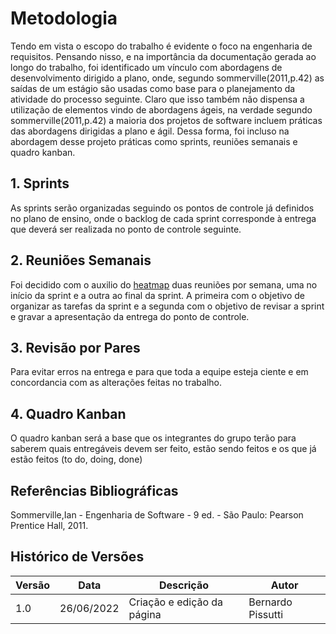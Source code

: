 # Metodologia

Tendo em vista o escopo do trabalho é evidente o foco na engenharia de requisitos.
Pensando nisso, e na importância da documentação gerada ao longo do trabalho, foi
identificado um vínculo com abordagens de desenvolvimento dirigido a plano, onde,
segundo sommerville(2011,p.42) as saídas de um estágio são
usadas como base para o planejamento da atividade do processo seguinte. Claro que isso também não dispensa
a utilização de elementos vindo de abordagens ágeis, na verdade segundo sommerville(2011,p.42) a maioria
dos projetos de software incluem práticas das abordagens dirigidas a plano e ágil. Dessa forma,
foi incluso na abordagem desse projeto práticas como sprints, reuniões semanais e quadro kanban.

## 1. Sprints

As sprints serão organizadas seguindo os pontos de controle já definidos no plano
de ensino, onde o backlog de cada sprint corresponde à entrega que
deverá ser realizada no ponto de controle seguinte.

## 2. Reuniões Semanais

Foi decidido com o auxilio do [heatmap](planejamento/heatmap.md) duas reuniões por semana,
uma no início da sprint e a outra ao final da sprint. A primeira com o
objetivo de organizar as tarefas da sprint e a segunda com o objetivo de revisar
a sprint e gravar a apresentação da entrega do ponto de controle.

## 3. Revisão por Pares

Para evitar erros na entrega e para que toda a equipe esteja ciente e em concordancia com
as alterações feitas no trabalho.

## 4. Quadro Kanban

O quadro kanban será a base que os integrantes do grupo terão para
saberem quais entregáveis devem ser feito, estão sendo feitos e os que já estão feitos (to do, doing, done)

## Referências Bibliográficas

Sommerville,Ian - Engenharia de Software - 9 ed. - São Paulo: Pearson Prentice Hall, 2011.

## Histórico de Versões

| Versão | Data       | Descrição                  | Autor             |
| ------ | ---------- | -------------------------- | ----------------- |
| 1.0    | 26/06/2022 | Criação e edição da página | Bernardo Pissutti |
